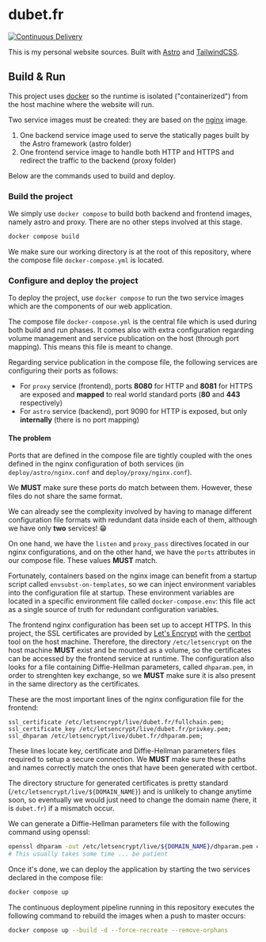# dubet.fr

[![Continuous Delivery](https://github.com/dubet/blog/actions/workflows/continuous-deployment.yaml/badge.svg?branch=master)](https://github.com/dubet/blog/actions/workflows/continuous-deployment.yaml)

This is my personal website sources. Built with [Astro](https://astro.build/) and [TailwindCSS](https://tailwindcss.com/).

## Build & Run

This project uses [docker](https://www.docker.com/) so the runtime is isolated ("containerized") from the host machine where the website will run.

Two service images must be created: they are based on the [nginx](https://nginx.org/en/) image.

1. One backend service image used to serve the statically pages built by the Astro framework (astro folder)
2. One frontend service image to handle both HTTP and HTTPS and redirect the traffic to the backend (proxy folder)

Below are the commands used to build and deploy.

### Build the project

We simply use `docker compose` to build both backend and frontend images, namely astro and proxy. There are no other steps involved at this stage.

```bash
docker compose build
```

We make sure our working directory is at the root of this repository, where the compose file `docker-compose.yml` is located.

### Configure and deploy the project

To deploy the project, use `docker compose` to run the two service images which are the components of our web application.

The compose file `docker-compose.yml` is the central file which is used during both build and run phases. It comes also with extra configuration regarding volume management and service publication on the host (through port mapping). This means this file is meant to change.

Regarding service publication in the compose file, the following services are configuring their ports as follows:

- For `proxy` service (frontend), ports **8080** for HTTP and **8081** for HTTPS are exposed and **mapped** to real world standard ports (**80** and **443** respectively)
- For `astro` service (backend), port 9090 for HTTP is exposed, but only **internally** (there is no port mapping)

#### The problem

Ports that are defined in the compose file are tightly coupled with the ones defined in the nginx configuration of both services (in `deploy/astro/nginx.conf` and `deploy/proxy/nginx.conf`).

We **MUST** make sure these ports do match between them. However, these files do not share the same format.

We can already see the complexity involved by having to manage different configuration file formats with redundant data inside each of them, although we have only **two** services! :grin:

On one hand, we have the `listen` and `proxy_pass` directives located in our nginx configurations, and on the other hand, we have the `ports` attributes in our compose file. These values **MUST** match.

Fortunately, containers based on the nginx image can benefit from a startup script called `envsubst-on-templates`, so we can inject environment variables into the configuration file at startup. These environment variables are located in a specific environment file called `docker-compose.env`: this file act as a single source of truth for redundant configuration variables.

The frontend nginx configuration has been set up to accept HTTPS. In this project, the SSL certificates are provided by [Let's Encrypt](https://letsencrypt.org/) with the [certbot](https://certbot.eff.org/) tool on the host machine. Therefore, the directory `/etc/letsencrypt` on the host machine **MUST** exist and be mounted as a volume, so the certificates can be accessed by the frontend service at runtime. The configuration also looks for a file containing Diffie-Hellman parameters, called `dhparam.pem`, in order to strenghten key exchange, so we **MUST** make sure it is also present in the same directory as the certificates.

These are the most important lines of the nginx configuration file for the frontend:

```
ssl_certificate /etc/letsencrypt/live/dubet.fr/fullchain.pem;
ssl_certificate_key /etc/letsencrypt/live/dubet.fr/privkey.pem;
ssl_dhparam /etc/letsencrypt/live/dubet.fr/dhparam.pem;
```

These lines locate key, certificate and Diffie-Hellman parameters files required to setup a secure connection. We **MUST** make sure these paths and names correctly match the ones that have been generated with certbot.

The directory structure for generated certificates is pretty standard (`/etc/letsencrypt/live/${DOMAIN_NAME}`) and is unlikely to change anytime soon, so eventually we would just need to change the domain name (here, it is `dubet.fr`) if a mismatch occur.

We can generate a Diffie-Hellman parameters file with the following command using openssl:

```sh
openssl dhparam -out /etc/letsencrypt/live/${DOMAIN_NAME}/dhparam.pem 4096
# This usually takes some time ... be patient
```

Once it's done, we can deploy the application by starting the two services declared in the compose file:

```bash
docker compose up
```

The continuous deployment pipeline running in this repository executes the following command to rebuild the images when a push to master occurs:

```bash
docker compose up --build -d --force-recreate --remove-orphans
```
